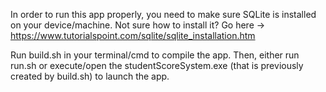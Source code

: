 In order to run this app properly, you need to make sure SQLite is installed on your device/machine.
Not sure how to install it? Go here -> https://www.tutorialspoint.com/sqlite/sqlite_installation.htm

Run build.sh in your terminal/cmd to compile the app.
Then, either run run.sh or execute/open the studentScoreSystem.exe (that is previously created by build.sh) to launch the app.